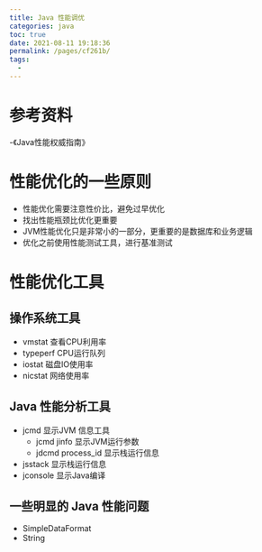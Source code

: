 ```yaml
---
title: Java 性能调优
categories: java
toc: true
date: 2021-08-11 19:18:36
permalink: /pages/cf261b/
tags: 
  - 
---
```


# 参考资料

-《Java性能权威指南》

# 性能优化的一些原则

- 性能优化需要注意性价比，避免过早优化
- 找出性能瓶颈比优化更重要
- JVM性能优化只是非常小的一部分，更重要的是数据库和业务逻辑
- 优化之前使用性能测试工具，进行基准测试

# 性能优化工具

## 操作系统工具

- vmstat 查看CPU利用率
- typeperf CPU运行队列
- iostat 磁盘IO使用率
- nicstat 网络使用率

## Java 性能分析工具

- jcmd 显示JVM 信息工具
  - jcmd jinfo 显示JVM运行参数
  - jdcmd process_id 显示栈运行信息 
- jsstack 显示栈运行信息
- jconsole 显示Java编译

## 一些明显的  Java 性能问题

- SimpleDataFormat
- String
